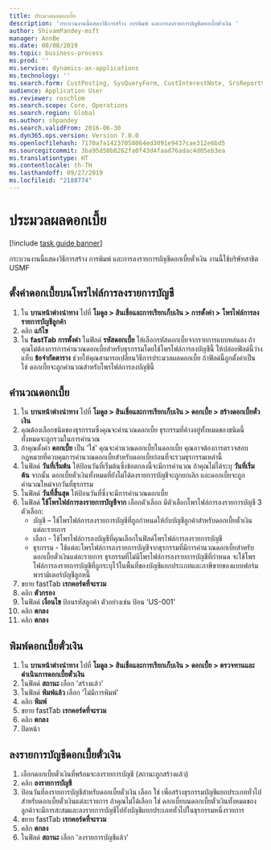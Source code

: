 ```yaml
---
title: ประมวลผลดอกเบี้ย
description: 'กระบวนงานนี้แสดงวิธีการสร้าง การพิมพ์ และการลงรายการบัญชีดอกเบี้ยตั๋วเงิน '
author: ShivamPandey-msft
manager: AnnBe
ms.date: 08/08/2019
ms.topic: business-process
ms.prod: ''
ms.service: dynamics-ax-applications
ms.technology: ''
ms.search.form: CustPosting, SysQueryForm, CustInterestNote, SrsReportViewerForm
audience: Application User
ms.reviewer: roschlom
ms.search.scope: Core, Operations
ms.search.region: Global
ms.author: shpandey
ms.search.validFrom: 2016-06-30
ms.dyn365.ops.version: Version 7.0.0
ms.openlocfilehash: 7170a7a14237058064ed3091e9437cae312e6bd5
ms.sourcegitcommit: 3ba95d50b8262fa0f43d4faad76adac4d05eb3ea
ms.translationtype: HT
ms.contentlocale: th-TH
ms.lasthandoff: 09/27/2019
ms.locfileid: "2188774"
---
```

# <a name="process-interest"></a>ประมวลผลดอกเบี้ย

[!include [task guide banner](../../includes/task-guide-banner.md)]

กระบวนงานนี้แสดงวิธีการสร้าง การพิมพ์ และการลงรายการบัญชีดอกเบี้ยตั๋วเงิน  งานนี้ใช้บริษัทสาธิต USMF 


## <a name="set-up-interest-on-the-posting-profile"></a>ตั้งค่าดอกเบี้ยบนโพรไฟล์การลงรายการบัญชี
1. ใน **บานหน้าต่างนำทาง** ไปที่ **โมดูล > สินเชื่อและการเรียกเก็บเงิน > การตั้งค่า > โพรไฟล์การลงรายการบัญชีลูกค้า**
2. คลิก **แก้ไข**
3. ใน **fastTab การตั้งค่า** ในฟิลด์ **รหัสดอกเบี้ย** ให้เลือกรหัสดอกเบี้ยจากรายการแบบหล่นลง ถ้าคุณไม่ต้องการการคำนวณดอกเบี้ยสำหรับธุรกรรมโดยใช้โพรไฟล์การลงบัญชีนี้ ให้ปล่อยฟิลด์นี้ว่าง แท็บ **ข้อจำกัดตาราง** ช่วยให้คุณสามารถเปลี่ยนวิธีการประมวลผลดอกเบี้ย ถ้าฟิลด์นี้ถูกตั้งค่าเป็น ใช่ ดอกเบี้ยจะถูกคำนวณสำหรับโพรไฟล์การลงบัญชีนี้  

## <a name="calculate-interest"></a>คำนวณดอกเบี้ย
1. ใน **บานหน้าต่างนำทาง** ไปที่ **โมดูล > สินเชื่อและการเรียกเก็บเงิน > ดอกเบี้ย > สร้างดอกเบี้ยตั๋วเงิน**
2. คุณต้องเลือกชนิดของธุรกรรมซึ่งคุณจะคำนวณดอกเบี้ย  ธุรกรรมที่ค้างอยู่ทั้งหมดของชนิดนี้ทั้งหมดจะถูกรวมในการคำนวณ  
3. ถ้าคุณตั้งค่า **ดอกเบี้ย** เป็น 'ใช่' คุณจะคำนวณดอกเบี้ยในดอกเบี้ย คุณอาจต้องการตรวจสอบกฎหมายที่ควบคุมการคำนวณดอกเบี้ยสำหรับดอกเบี้ยก่อนที่จะรวมธุรกรรมเหล่านี้  
4. ในฟิลด์ **วันที่เริ่มต้น** ให้ป้อนวันที่เริ่มต้นซึ่งข้อตกลงนี้จะมีการคำนวณ ถ้าคุณไม่ได้ระบุ **วันที่เริ่มต้น** จากนั้น ดอกเบี้ยตั๋วเงินทั้งหมดที่ยังไม่ได้ลงรายการบัญชีจะถูกยกเลิก และดอกเบี้ยจะถูกคำนวณใหม่จากวันที่ธุรกรรม
5. ในฟิลด์ **วันที่สิ้นสุด** ให้ป้อนวันที่ซึ่งจะมีการคำนวณดอกเบี้ย
6. ในฟิลด์ **ใช้โพรไฟล์การลงรายการบัญชีจาก** เลือกตัวเลือก มีตัวเลือกโพรไฟล์การลงรายการบัญชี 3 ตัวเลือก:
    - บัญชี – ใช้โพรไฟล์การลงรายการบัญชีที่ถูกกำหนดให้กับบัญชีลูกค้าสำหรับดอกเบี้ยตั๋วเงินแต่ละรายการ 
    - เลือก - ใช้โพรไฟล์การลงบัญชีที่คุณเลือกในฟิลด์โพรไฟล์การลงรายการบัญชี 
    - ธุรกรรม - ใช้แต่ละโพรไฟล์การลงรายการบัญชีจากธุรกรรมที่มีการคำนวณดอกเบี้ยสำหรับดอกเบี้ยตั๋วเงินแต่ละรายการ  ธุรกรรมที่ไม่มีโพรไฟล์การลงรายการบัญชีที่กำหนด จะใช้โพรไฟล์การลงรายการบัญชีที่ถูกระบุไว้ในพื้นที่ของบัญชีแยกประเภทและภาษีขายของแบบฟอร์มพารามิเตอร์บัญชีลูกหนี้  
7. ขยาย fastTab **เรกคอร์ดที่จะรวม**
8. คลิก **ตัวกรอง**
9. ในฟิลด์ **เงื่อนไข** ป้อนรหัสลูกค้า ตัวอย่างเช่น ป้อน 'US-001'
6. คลิก **ตกลง**
7. คลิก **ตกลง**

## <a name="print-interest-notes"></a>พิมพ์ดอกเบี้ยตั๋วเงิน
1. ใน **บานหน้าต่างนำทาง** ไปที่ **โมดูล > สินเชื่อและการเรียกเก็บเงิน > ดอกเบี้ย > ตรวจทานและดำเนินการดอกเบี้ยตั๋วเงิน**
2. ในฟิลด์ **สถานะ** เลือก 'สร้างแล้ว'
3. ในฟิลด์ **พิมพ์แล้ว** เลือก 'ไม่มีการพิมพ์'
4. คลิก **พิมพ์**
5. ขยาย fastTab **เรกคอร์ดที่จะรวม**
6. คลิก **ตกลง**
7. ปิดหน้า

## <a name="post-the-interest-note"></a>ลงรายการบัญชีดอกเบี้ยตั๋วเงิน
1. เลือกดอกเบี้ยตั๋วเงินที่พร้อมจะลงรายการบัญชี (สถานะถูกสร้างแล้ว)
2. คลิก **ลงรายการบัญชี**
3. ป้อนวันที่ลงรายการบัญชีสำหรับดอกเบี้ยตั๋วเงิน เลือก ใช่ เพื่อสร้างธุรกรรมบัญชีแยกประเภททั่วไปสำหรับดอกเบี้ยตั๋วเงินแต่ละรายการ  ถ้าคุณไม่ได้เลือก ใช่ ดอกเบี้ยบนดอกเบี้ยตั๋วเงินทั้งหมดของลูกค้าจะมีการสะสมและลงรายการบัญชีไปยังบัญชีแยกประเภททั่วไปในธุรกรรมหนึ่งรายการ  
4. ขยาย fastTab **เรกคอร์ดที่จะรวม**
5. คลิก **ตกลง**
6. ในฟิลด์ **สถานะ** เลือก 'ลงรายการบัญชีแล้ว'

